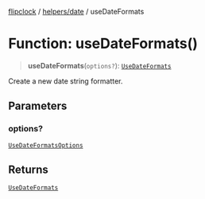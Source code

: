 [flipclock](../../../index.md) / [helpers/date](../index.md) / useDateFormats

# Function: useDateFormats()

> **useDateFormats**(`options?`): [`UseDateFormats`](../type-aliases/UseDateFormats.md)

Create a new date string formatter.

## Parameters

### options?

[`UseDateFormatsOptions`](../type-aliases/UseDateFormatsOptions.md)

## Returns

[`UseDateFormats`](../type-aliases/UseDateFormats.md)

